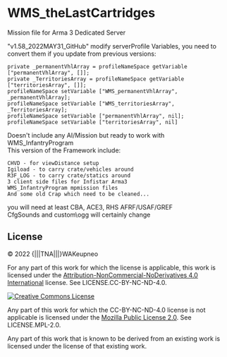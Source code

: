 # WMS_theLastCartridges

Mission file for Arma 3 Dedicated Server<br/>

"v1.58_2022MAY31_GitHub" modify serverProfile Variables, you need to convert them if you update from previous versions:
```
private _permanentVhlArray = profileNameSpace getVariable ["permanentVhlArray", []]; 
private _TerritoriesArray = profileNameSpace getVariable ["territoriesArray", []];
profileNameSpace setVariable ["WMS_permanentVhlArray", _permanentVhlArray]; 
profileNameSpace setVariable ["WMS_territoriesArray", _TerritoriesArray];
profileNameSpace setVariable ["permanentVhlArray", nil]; 
profileNameSpace setVariable ["territoriesArray", nil]
```

Doesn't include any AI/Mission but ready to work with WMS_InfantryProgram<br/>
This version of the Framework include:

    CHVD - for viewDistance setup
    Igiload - to carry crate/vehicles around
    R3F_LOG - to carry crate/statics around
    3 client side files for Infistar Arma3
    WMS_InfantryProgram mpmission files
    And some old Crap which need to be cleaned...

you will need at least CBA, ACE3, RHS AFRF/USAF/GREF<br/>
CfgSounds and custom\ogg will certainly change

## License

&copy; 2022 {|||TNA|||}WAKeupneo

For any part of this work for which the license is applicable, this work is licensed under the [Attribution-NonCommercial-NoDerivatives 4.0 International](http://creativecommons.org/licenses/by-nc-nd/4.0/) license. See LICENSE.CC-BY-NC-ND-4.0.

<a rel="license" href="http://creativecommons.org/licenses/by-nc-nd/4.0/"><img alt="Creative Commons License" style="border-width:0" src="https://i.creativecommons.org/l/by-nc-nd/4.0/88x31.png" /></a>

Any part of this work for which the CC-BY-NC-ND-4.0 license is not applicable is licensed under the [Mozilla Public License 2.0](https://www.mozilla.org/en-US/MPL/2.0/). See LICENSE.MPL-2.0.

Any part of this work that is known to be derived from an existing work is licensed under the license of that existing work.